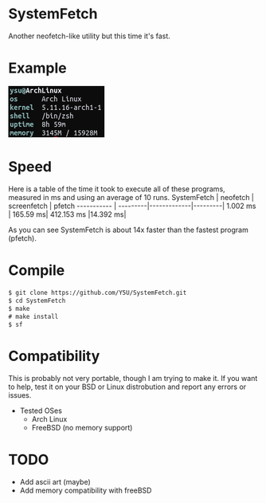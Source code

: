 # SystemFetch
Another neofetch-like utility but this time it's fast.

# Example
  ![example](https://raw.githubusercontent.com/Y5U/SystemFetch/main/example.png)

# Speed
Here is a table of the time it took to execute all of these programs, measured in ms and using an average of 10 runs.
SystemFetch | neofetch | screenfetch | pfetch
----------- | ---------|-------------|---------|
1.002 ms    | 165.59 ms| 412.153 ms  |14.392 ms|

As you can see SystemFetch is about 14x faster than the fastest program (pfetch).

  
# Compile
```
$ git clone https://github.com/Y5U/SystemFetch.git
$ cd SystemFetch
$ make
# make install
$ sf
```

# Compatibility
This is probably not very portable, though I am trying to make it. If you want to help, test it on your BSD or Linux distrobution and report any errors or issues.
* Tested OSes
  + Arch Linux
  + FreeBSD (no memory support)

# TODO
* Add ascii art (maybe)
* Add memory compatibility with freeBSD
